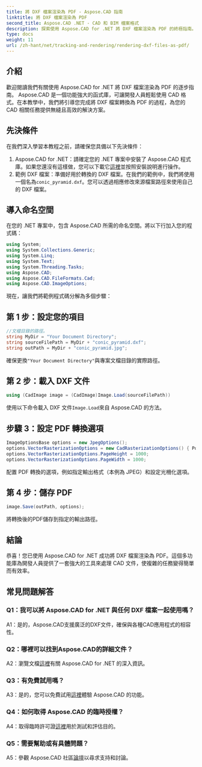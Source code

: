 ```yaml
---
title: 將 DXF 檔案渲染為 PDF - Aspose.CAD 指南
linktitle: 將 DXF 檔案渲染為 PDF
second_title: Aspose.CAD .NET - CAD 和 BIM 檔案格式
description: 探索使用 Aspose.CAD for .NET 將 DXF 檔案渲染為 PDF 的終極指南。透過我們的逐步教學輕鬆轉換 CAD 檔案。
type: docs
weight: 11
url: /zh-hant/net/tracking-and-rendering/rendering-dxf-files-as-pdf/
---
```

## 介紹

歡迎閱讀我們有關使用 Aspose.CAD for .NET 將 DXF 檔案渲染為 PDF 的逐步指南。 Aspose.CAD 是一個功能強大的函式庫，可讓開發人員輕鬆使用 CAD 格式。在本教學中，我們將引導您完成將 DXF 檔案轉換為 PDF 的過程，為您的 CAD 相關任務提供無縫且高效的解決方案。

## 先決條件

在我們深入學習本教程之前，請確保您具備以下先決條件：
1.  Aspose.CAD for .NET：請確定您的 .NET 專案中安裝了 Aspose.CAD 程式庫。如果您還沒有這樣做，您可以下載它[這裡](https://releases.aspose.com/cad/net/)並按照安裝說明進行操作。
2. 範例 DXF 檔案：準備好用於轉換的 DXF 檔案。在我們的範例中，我們將使用一個名為`conic_pyramid.dxf`。您可以透過相應修改來源檔案路徑來使用自己的 DXF 檔案。

## 導入命名空間

在您的 .NET 專案中，包含 Aspose.CAD 所需的命名空間。將以下行加入您的程式碼：

```csharp
using System;
using System.Collections.Generic;
using System.Linq;
using System.Text;
using System.Threading.Tasks;
using Aspose.CAD;
using Aspose.CAD.FileFormats.Cad;
using Aspose.CAD.ImageOptions;
```
現在，讓我們將範例程式碼分解為多個步驟：

## 第 1 步：設定您的項目

```csharp
//文檔目錄的路徑。
string MyDir = "Your Document Directory";
string sourceFilePath = MyDir + "conic_pyramid.dxf";
string outPath = MyDir + "conic_pyramid.jpg";
```
確保更換`"Your Document Directory"`與專案文檔目錄的實際路徑。

## 第 2 步：載入 DXF 文件

```csharp
using (CadImage image = (CadImage)Image.Load(sourceFilePath))
```
使用以下命令載入 DXF 文件`Image.Load`來自 Aspose.CAD 的方法。

## 步驟 3：設定 PDF 轉換選項

```csharp
ImageOptionsBase options = new JpegOptions();
options.VectorRasterizationOptions = new CadRasterizationOptions() { PdfProductLocation = MyDir };
options.VectorRasterizationOptions.PageHeight = 1000;
options.VectorRasterizationOptions.PageWidth = 1000;
```

配置 PDF 轉換的選項，例如指定輸出格式（本例為 JPEG）和設定光柵化選項。

## 第 4 步：儲存 PDF

```csharp
image.Save(outPath, options);
```

將轉換後的PDF儲存到指定的輸出路徑。

## 結論

恭喜！您已使用 Aspose.CAD for .NET 成功將 DXF 檔案渲染為 PDF。這個多功能庫為開發人員提供了一套強大的工具來處理 CAD 文件，使複雜的任務變得簡單而有效率。

## 常見問題解答

### Q1：我可以將 Aspose.CAD for .NET 與任何 DXF 檔案一起使用嗎？

A1：是的，Aspose.CAD支援廣泛的DXF文件，確保與各種CAD應用程式的相容性。

### Q2：哪裡可以找到Aspose.CAD的詳細文件？

 A2：瀏覽文檔[這裡](https://reference.aspose.com/cad/net/)有關 Aspose.CAD for .NET 的深入資訊。

### Q3：有免費試用嗎？

 A3：是的，您可以免費試用[這裡](https://releases.aspose.com/)體驗 Aspose.CAD 的功能。

### Q4：如何取得 Aspose.CAD 的臨時授權？

 A4：取得臨時許可證[這裡](https://purchase.aspose.com/temporary-license/)用於測試和評估目的。

### Q5：需要幫助或有具體問題？

 A5：參觀 Aspose.CAD 社區[論壇](https://forum.aspose.com/c/cad/19)以尋求支持和討論。